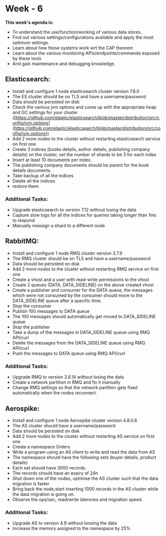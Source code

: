 # Week - 6

**This week's agenda is:**

- To understand the use/function/working of various data stores.
- Find out various settings/configurations available and apply the most optimum settings.
- Learn about how these systems work wrt the CAP theorem
- Learn about the various monitoring APIs/endpoints/commands exposed by these tools
- And gain maintenance and debugging knowledge.

## **Elasticsearch:**

- Install and configure 1 node elasticsearch cluster version 7.8.0
- The ES cluster should be on TLS and have a username/password
- Data should be persisted on disk
- Check the various jvm options and come up with the appropriate heap and GC settings for your cluster ([https://github.com/elastic/elasticsearch/blob/master/distribution/src/config/jvm.options](https://github.com/elastic/elasticsearch/blob/master/distribution/src/config/jvm.options))
- Add 2 more nodes to the cluster without restarting elasticsearch service on first one
- Create 3 indices (books details, author details, publishing company details) on the cluster, set the number of shards to be 3 for each index
- Insert at least 10 documents per index.
- The publishing company documents should be parent for the book details documents.
- Take backup of all the indices
- Delete all the indices
- restore them

### Additional Tasks:

- Upgrade elasticsearch to version 7.12 without losing the data
- Capture slow logs for all the indices for queries taking longer than 1ms to respond
- Manually reassign a shard to a different node

## RabbitMQ:

- Install and configure 1 node RMQ cluster version 3.7.9
- The RMQ cluster should be on TLS and have a username/password
- Data should be persisted on disk
- Add 2 more nodes to the cluster without restarting RMQ service on first one
- Create a vhost and a user with read-write permissions to the vhost
- Create 2 queues (DATA, DATA_SIDELINE) on the above created vhost
- Create a publisher and consumer for the DATA queue, the messages which were not consumed by the consumer should move to the DATA_SIDELINE queue after a specific time.
- Stop the consumer
- Publish 100 messages to DATA queue
- The 100 messages should automatically get moved to DATA_SIDELINE queue
- Stop the publisher
- Take a dump of the messages in DATA_SIDELINE queue using RMQ API/curl
- Delete the messages from the DATA_SIDELINE queue using RMQ API/curl
- Push the messages to DATA queue using RMQ API/curl

### Additional Tasks:

- Upgrade RMQ to version 3.8.14 without losing the data
- Create a network partition in RMQ and fix it manually
- Change RMQ settings so that the network partition gets fixed automatically when the nodes reconnect.

## Aerospike:

- Install and configure 1 node Aerospike cluster version 4.8.0.6
- The AS cluster should have a username/password
- Data should be persisted on disk
- Add 2 more nodes to the cluster without restarting AS service on first one
- Create a namespace Orders
- Write a program using an AS client to write and read the data from AS
- The namespace should have the following sets (buyer details, product details)
- Each set should have 3000 records.
- The records should have an expiry of 24h
- Shut down one of the nodes, optimise the AS cluster such that the data migration is faster
- Bring back the node,start inserting 1000 records in the AS cluster while the data migration is going on.
- Observe the ops/sec, read/write latencies and migration speed.

### Additional Tasks:

- Upgrade AS to version 4.9 without loosing the data
- Increase the memory assigned to the namespace by 25%
